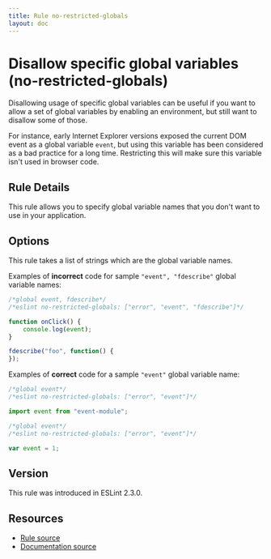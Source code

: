 ```yaml
---
title: Rule no-restricted-globals
layout: doc
---
```

<!-- Note: No pull requests accepted for this file. See README.md in the root directory for details. -->

# Disallow specific global variables (no-restricted-globals)

Disallowing usage of specific global variables can be useful if you want to allow a set of global
variables by enabling an environment, but still want to disallow some of those.

For instance, early Internet Explorer versions exposed the current DOM event as a global variable
`event`, but using this variable has been considered as a bad practice for a long time. Restricting
this will make sure this variable isn't used in browser code.

## Rule Details

This rule allows you to specify global variable names that you don't want to use in your application.

## Options

This rule takes a list of strings which are the global variable names.

Examples of **incorrect** code for sample `"event", "fdescribe"` global variable names:

```js
/*global event, fdescribe*/
/*eslint no-restricted-globals: ["error", "event", "fdescribe"]*/

function onClick() {
    console.log(event);
}

fdescribe("foo", function() {
});
```

Examples of **correct** code for a sample `"event"` global variable name:

```js
/*global event*/
/*eslint no-restricted-globals: ["error", "event"]*/

import event from "event-module";
```

```js
/*global event*/
/*eslint no-restricted-globals: ["error", "event"]*/

var event = 1;
```

## Version

This rule was introduced in ESLint 2.3.0.

## Resources

* [Rule source](https://github.com/eslint/eslint/tree/master/lib/rules/no-restricted-globals.js)
* [Documentation source](https://github.com/eslint/eslint/tree/master/docs/rules/no-restricted-globals.md)
